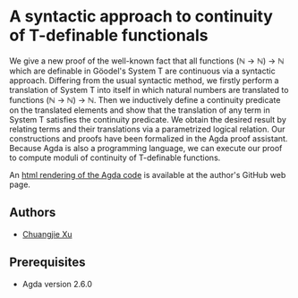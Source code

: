 # A syntactic approach to continuity of T-definable functionals
We give a new proof of the well-known fact that all functions (&#x2115; &#8594; &#x2115;) &#8594; &#x2115; which are definable in G&ouml;odel's System T are continuous via a syntactic approach. Differing from the usual syntactic method, we firstly perform a translation of System T into itself in which natural numbers are translated to functions (&#x2115; &#8594; &#x2115;) &#8594; &#x2115;. Then we inductively define a continuity predicate on the translated elements and show that the translation of any term in System T satisfies the continuity predicate. We obtain the desired result by relating terms and their translations via a parametrized logical relation. Our constructions and proofs have been formalized in the Agda proof assistant. Because Agda is also a programming language, we can execute our proof to compute moduli of continuity of T-definable functions.

An [html rendering of the Agda code](http://cj-xu.github.io/agda/TCont/index.html) is available at the author's GitHub web page.

## Authors
- [Chuangjie Xu](http://cj-xu.github.io/)

## Prerequisites
- Agda version 2.6.0
